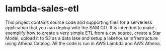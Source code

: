 # lambda-sales-etl

This project contains source code and supporting files for a serverless application that you can deploy with the SAM CLI. It is intended to make exemplify how to create a very simple ETL from a csv source, create a Star Model, upload it to S3 as a data lake and setup a lakehouse infrastructure using Athena Catalog. All the code is run in AWS Lambda and AWS Athena.
